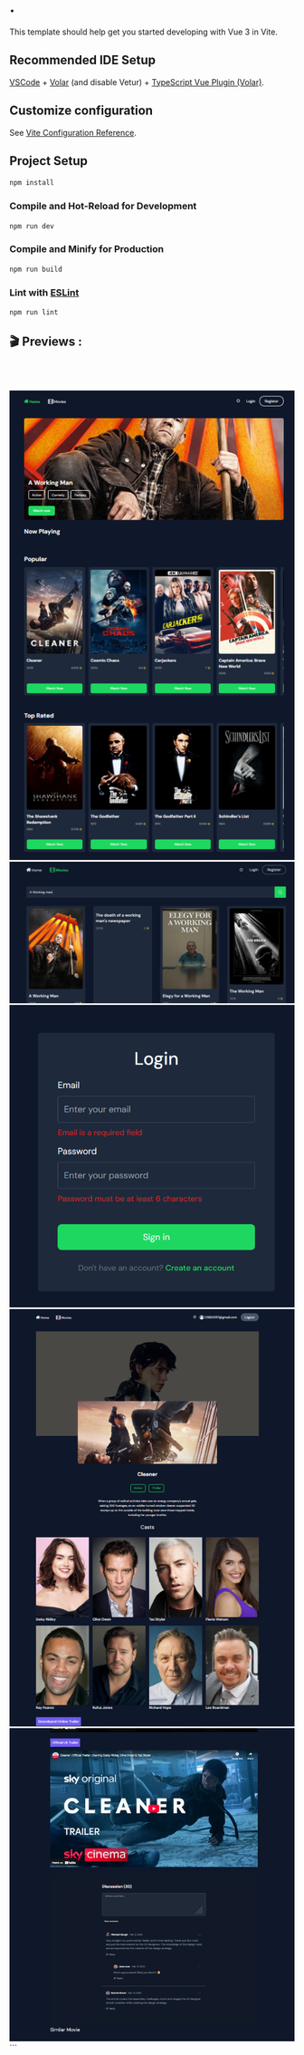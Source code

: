 # .

This template should help get you started developing with Vue 3 in Vite.

## Recommended IDE Setup

[VSCode](https://code.visualstudio.com/) + [Volar](https://marketplace.visualstudio.com/items?itemName=Vue.volar) (and disable Vetur) + [TypeScript Vue Plugin (Volar)](https://marketplace.visualstudio.com/items?itemName=Vue.vscode-typescript-vue-plugin).

## Customize configuration

See [Vite Configuration Reference](https://vitejs.dev/config/).

## Project Setup

```sh
npm install
```

### Compile and Hot-Reload for Development

```sh
npm run dev
```

### Compile and Minify for Production

```sh
npm run build
```

### Lint with [ESLint](https://eslint.org/)

```sh
npm run lint
```

## 🎬 Previews :

</br>

</br> ![Screenshot 1](https://raw.githubusercontent.com/duonyyy/Vue-movie-web/3a4e271d079b3c937e09200d17a1984efdce46cb/asset/Screenshot%202025-04-02%20202806.png) ![Screenshot 2](https://raw.githubusercontent.com/duonyyy/Vue-movie-web/3a4e271d079b3c937e09200d17a1984efdce46cb/asset/Screenshot%202025-04-02%20202912.png) ![Screenshot 3](https://raw.githubusercontent.com/duonyyy/Vue-movie-web/3a4e271d079b3c937e09200d17a1984efdce46cb/asset/Screenshot%202025-04-02%20202930.png) ![Screenshot 4](https://raw.githubusercontent.com/duonyyy/Vue-movie-web/3a4e271d079b3c937e09200d17a1984efdce46cb/asset/Screenshot%202025-04-02%20203120.png) ![Screenshot 5](https://raw.githubusercontent.com/duonyyy/Vue-movie-web/3a4e271d079b3c937e09200d17a1984efdce46cb/asset/Screenshot%202025-04-02%20203137.png) ```